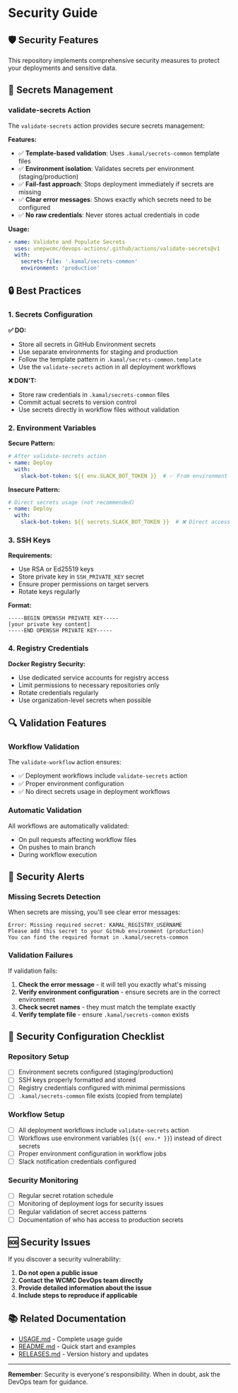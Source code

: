 # Security Guide

## 🛡️ Security Features

This repository implements comprehensive security measures to protect your deployments and sensitive data.

## 🔐 Secrets Management

### validate-secrets Action

The `validate-secrets` action provides secure secrets management:

**Features:**
- ✅ **Template-based validation**: Uses `.kamal/secrets-common` template files
- ✅ **Environment isolation**: Validates secrets per environment (staging/production)
- ✅ **Fail-fast approach**: Stops deployment immediately if secrets are missing
- ✅ **Clear error messages**: Shows exactly which secrets need to be configured
- ✅ **No raw credentials**: Never stores actual credentials in code

**Usage:**
```yaml
- name: Validate and Populate Secrets
  uses: unepwcmc/devops-actions/.github/actions/validate-secrets@v1
  with:
    secrets-file: '.kamal/secrets-common'
    environment: 'production'
```

## 🔒 Best Practices

### 1. Secrets Configuration

**✅ DO:**
- Store all secrets in GitHub Environment secrets
- Use separate environments for staging and production
- Follow the template pattern in `.kamal/secrets-common.template`
- Use the `validate-secrets` action in all deployment workflows

**❌ DON'T:**
- Store raw credentials in `.kamal/secrets-common` files
- Commit actual secrets to version control
- Use secrets directly in workflow files without validation

### 2. Environment Variables

**Secure Pattern:**
```yaml
# After validate-secrets action
- name: Deploy
  with:
    slack-bot-token: ${{ env.SLACK_BOT_TOKEN }}  # ✅ From environment
```

**Insecure Pattern:**
```yaml
# Direct secrets usage (not recommended)
- name: Deploy
  with:
    slack-bot-token: ${{ secrets.SLACK_BOT_TOKEN }}  # ❌ Direct access
```

### 3. SSH Keys

**Requirements:**
- Use RSA or Ed25519 keys
- Store private key in `SSH_PRIVATE_KEY` secret
- Ensure proper permissions on target servers
- Rotate keys regularly

**Format:**
```
-----BEGIN OPENSSH PRIVATE KEY-----
[your private key content]
-----END OPENSSH PRIVATE KEY-----
```

### 4. Registry Credentials

**Docker Registry Security:**
- Use dedicated service accounts for registry access
- Limit permissions to necessary repositories only
- Rotate credentials regularly
- Use organization-level secrets when possible

## 🔍 Validation Features

### Workflow Validation

The `validate-workflow` action ensures:
- ✅ Deployment workflows include `validate-secrets` action
- ✅ Proper environment configuration
- ✅ No direct secrets usage in deployment workflows

### Automatic Validation

All workflows are automatically validated:
- On pull requests affecting workflow files
- On pushes to main branch
- During workflow execution

## 🚨 Security Alerts

### Missing Secrets Detection

When secrets are missing, you'll see clear error messages:

```
Error: Missing required secret: KAMAL_REGISTRY_USERNAME
Please add this secret to your GitHub environment (production)
You can find the required format in .kamal/secrets-common
```

### Validation Failures

If validation fails:
1. **Check the error message** - it will tell you exactly what's missing
2. **Verify environment configuration** - ensure secrets are in the correct environment
3. **Check secret names** - they must match the template exactly
4. **Verify template file** - ensure `.kamal/secrets-common` exists

## 🔧 Security Configuration Checklist

### Repository Setup
- [ ] Environment secrets configured (staging/production)
- [ ] SSH keys properly formatted and stored
- [ ] Registry credentials configured with minimal permissions
- [ ] `.kamal/secrets-common` file exists (copied from template)

### Workflow Setup
- [ ] All deployment workflows include `validate-secrets` action
- [ ] Workflows use environment variables (`${{ env.* }}`) instead of direct secrets
- [ ] Proper environment configuration in workflow jobs
- [ ] Slack notification credentials configured

### Security Monitoring
- [ ] Regular secret rotation schedule
- [ ] Monitoring of deployment logs for security issues
- [ ] Regular validation of secret access patterns
- [ ] Documentation of who has access to production secrets

## 🆘 Security Issues

If you discover a security vulnerability:

1. **Do not open a public issue**
2. **Contact the WCMC DevOps team directly**
3. **Provide detailed information about the issue**
4. **Include steps to reproduce if applicable**

## 📚 Related Documentation

- [USAGE.md](USAGE.md) - Complete usage guide
- [README.md](README.md) - Quick start and examples
- [RELEASES.md](RELEASES.md) - Version history and updates

---

**Remember**: Security is everyone's responsibility. When in doubt, ask the DevOps team for guidance. 